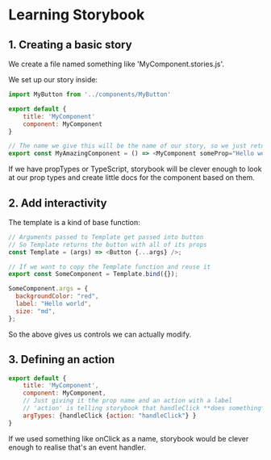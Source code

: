 # Learning Storybook

## 1. Creating a basic story

We create a file named something like 'MyComponent.stories.js'.

We set up our story inside:

```js
import MyButton from '../components/MyButton'

export default {
    title: 'MyComponent'
    component: MyComponent
}

// The name we give this will be the name of our story, so we just return our component
export const MyAmazingComponent = () => <MyComponent someProp="Hello world" />
```

If we have propTypes or TypeScript, storybook will be clever enough to look at our prop types and create little docs for the component based on them.

## 2. Add interactivity

The template is a kind of base function:

```js
// Arguments passed to Template get passed into button
// So Template returns the button with all of its props
const Template = (args) => <Button {...args} />;

// If we want to copy the Template function and reuse it
export const SomeComponent = Template.bind({});

SomeComponent.args = {
  backgroundColor: "red",
  label: "Hello world",
  size: "md",
};
```

So the above gives us controls we can actually modify.

## 3. Defining an action

```js
export default {
    title: 'MyComponent',
    component: MyComponent,
    // Just giving it the prop name and an action with a label
    // 'action' is telling storybook that handleClick **does something**
    argTypes: {handleClick {action: "handleClick"} }
}
```

If we used something like onClick as a name, storybook would be clever enough to realise that's an event handler.
